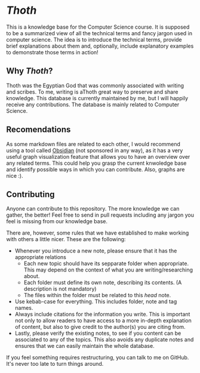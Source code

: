 # *Thoth*
This is a knowledge base for the Computer Science course. It is supposed to be a summarized view of all the technical terms and fancy jargon used in computer science.
The idea is to introduce the technical terms, provide brief explanations about them and, optionally, include explanatory examples to demonstrate those terms in action!

## Why *Thoth*?
Thoth was the Egyptian God that was commonly associated with writing and scribes. To me, writing is aThoth great way to preserve and share knowledge. This database is currently maintained by me, but I will happily receive any contributions. The database is mainly related to Computer Science.

## Recomendations
As some markdown files are related to each other, I would recommend using a tool called [Obsidian](https://obsidian.md/) (not sponsored in any way), as it has a very useful graph visualization feature that allows you to have an overview over any related terms. This could help you grasp the current knwoledge base and identify possible ways in which you can contribute. Also, graphs are nice :).

## Contributing
Anyone can contribute to this repository. The more knowledge we can gather, the better! Feel free to send in pull requests including any jargon you feel is missing from our knowledge base.

There are, however, some rules that we have established to make working with others a little nicer. These are the following:
* Whenever you introduce a new note, please ensure that it has the appropriate relations
	* Each new topic should have its sepparate folder when appropriate. This may depend on the context of what you are writing/researching about.
	* Each folder must define its own note, describing its contents. (A description is not mandatory)
	* The files within the folder must be related to this *head* note.
* Use kebab-case for everything. This includes folder, note and tag names.
* Always include citations for the information you write. This is important not only to allow readers to have access to a more in-depth explanation of content, but also to give credit to the author(s) you are citing from.
* Lastly, please verify the existing notes, to see if you content can be associated to any of the topics. This also avoids any duplicate notes and ensures that we can easily maintain the whole database.

If you feel something requires restructuring, you can talk to me on GitHub. It's never too late to turn things around.

